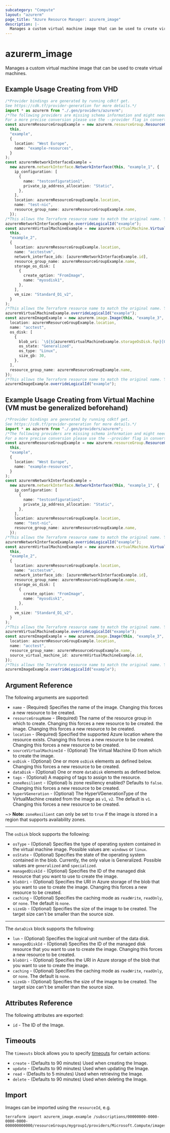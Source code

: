 ```yaml
---
subcategory: "Compute"
layout: "azurerm"
page_title: "Azure Resource Manager: azurerm_image"
description: |-
  Manages a custom virtual machine image that can be used to create virtual machines.
---
```


# azurerm\_image

Manages a custom virtual machine image that can be used to create virtual machines.

## Example Usage Creating from VHD

```typescript
/*Provider bindings are generated by running cdktf get.
See https://cdk.tf/provider-generation for more details.*/
import * as azurerm from "./.gen/providers/azurerm";
/*The following providers are missing schema information and might need manual adjustments to synthesize correctly: azurerm.
For a more precise conversion please use the --provider flag in convert.*/
const azurermResourceGroupExample = new azurerm.resourceGroup.ResourceGroup(
  this,
  "example",
  {
    location: "West Europe",
    name: "example-resources",
  }
);
const azurermNetworkInterfaceExample =
  new azurerm.networkInterface.NetworkInterface(this, "example_1", {
    ip_configuration: [
      {
        name: "testconfiguration1",
        private_ip_address_allocation: "Static",
      },
    ],
    location: azurermResourceGroupExample.location,
    name: "test-nic",
    resource_group_name: azurermResourceGroupExample.name,
  });
/*This allows the Terraform resource name to match the original name. You can remove the call if you don't need them to match.*/
azurermNetworkInterfaceExample.overrideLogicalId("example");
const azurermVirtualMachineExample = new azurerm.virtualMachine.VirtualMachine(
  this,
  "example_2",
  {
    location: azurermResourceGroupExample.location,
    name: "acctestvm",
    network_interface_ids: [azurermNetworkInterfaceExample.id],
    resource_group_name: azurermResourceGroupExample.name,
    storage_os_disk: [
      {
        create_option: "FromImage",
        name: "myosdisk1",
      },
    ],
    vm_size: "Standard_D1_v2",
  }
);
/*This allows the Terraform resource name to match the original name. You can remove the call if you don't need them to match.*/
azurermVirtualMachineExample.overrideLogicalId("example");
const azurermImageExample = new azurerm.image.Image(this, "example_3", {
  location: azurermResourceGroupExample.location,
  name: "acctest",
  os_disk: [
    {
      blob_uri: `\${${azurermVirtualMachineExample.storageOsDisk.fqn}[0].vhd_uri}`,
      os_state: "Generalized",
      os_type: "Linux",
      size_gb: 30,
    },
  ],
  resource_group_name: azurermResourceGroupExample.name,
});
/*This allows the Terraform resource name to match the original name. You can remove the call if you don't need them to match.*/
azurermImageExample.overrideLogicalId("example");

```

## Example Usage Creating from Virtual Machine (VM must be generalized beforehand)

```typescript
/*Provider bindings are generated by running cdktf get.
See https://cdk.tf/provider-generation for more details.*/
import * as azurerm from "./.gen/providers/azurerm";
/*The following providers are missing schema information and might need manual adjustments to synthesize correctly: azurerm.
For a more precise conversion please use the --provider flag in convert.*/
const azurermResourceGroupExample = new azurerm.resourceGroup.ResourceGroup(
  this,
  "example",
  {
    location: "West Europe",
    name: "example-resources",
  }
);
const azurermNetworkInterfaceExample =
  new azurerm.networkInterface.NetworkInterface(this, "example_1", {
    ip_configuration: [
      {
        name: "testconfiguration1",
        private_ip_address_allocation: "Static",
      },
    ],
    location: azurermResourceGroupExample.location,
    name: "test-nic",
    resource_group_name: azurermResourceGroupExample.name,
  });
/*This allows the Terraform resource name to match the original name. You can remove the call if you don't need them to match.*/
azurermNetworkInterfaceExample.overrideLogicalId("example");
const azurermVirtualMachineExample = new azurerm.virtualMachine.VirtualMachine(
  this,
  "example_2",
  {
    location: azurermResourceGroupExample.location,
    name: "acctestvm",
    network_interface_ids: [azurermNetworkInterfaceExample.id],
    resource_group_name: azurermResourceGroupExample.name,
    storage_os_disk: [
      {
        create_option: "FromImage",
        name: "myosdisk1",
      },
    ],
    vm_size: "Standard_D1_v2",
  }
);
/*This allows the Terraform resource name to match the original name. You can remove the call if you don't need them to match.*/
azurermVirtualMachineExample.overrideLogicalId("example");
const azurermImageExample = new azurerm.image.Image(this, "example_3", {
  location: azurermResourceGroupExample.location,
  name: "acctest",
  resource_group_name: azurermResourceGroupExample.name,
  source_virtual_machine_id: azurermVirtualMachineExample.id,
});
/*This allows the Terraform resource name to match the original name. You can remove the call if you don't need them to match.*/
azurermImageExample.overrideLogicalId("example");

```

## Argument Reference

The following arguments are supported:

* `name` - (Required) Specifies the name of the image. Changing this forces a new resource to be created.
* `resourceGroupName` - (Required) The name of the resource group in which to create. Changing this forces a new resource to be created.
  the image. Changing this forces a new resource to be created.
* `location` - (Required) Specified the supported Azure location where the resource exists. Changing this forces a new resource to be created.
  Changing this forces a new resource to be created.
* `sourceVirtualMachineId` - (Optional) The Virtual Machine ID from which to create the image.
* `osDisk` - (Optional) One or more `osDisk` elements as defined below. Changing this forces a new resource to be created.
* `dataDisk` - (Optional) One or more `dataDisk` elements as defined below.
* `tags` - (Optional) A mapping of tags to assign to the resource.
* `zoneResilient` - (Optional) Is zone resiliency enabled? Defaults to `false`. Changing this forces a new resource to be created.
* `hyperVGeneration` - (Optional) The HyperVGenerationType of the VirtualMachine created from the image as `v1`, `v2`. The default is `v1`. Changing this forces a new resource to be created.

\~> **Note:** `zoneResilient` can only be set to `true` if the image is stored in a region that supports availability zones.

***

The `osDisk` block supports the following:

* `osType` - (Optional) Specifies the type of operating system contained in the virtual machine image. Possible values are: `windows` or `linux`.
* `osState` - (Optional) Specifies the state of the operating system contained in the blob. Currently, the only value is Generalized. Possible values are `generalized` and `specialized`.
* `managedDiskId` - (Optional) Specifies the ID of the managed disk resource that you want to use to create the image.
* `blobUri` - (Optional) Specifies the URI in Azure storage of the blob that you want to use to create the image. Changing this forces a new resource to be created.
* `caching` - (Optional) Specifies the caching mode as `readWrite`, `readOnly`, or `none`. The default is `none`.
* `sizeGb` - (Optional) Specifies the size of the image to be created. The target size can't be smaller than the source size.

***

The `dataDisk` block supports the following:

* `lun` - (Optional) Specifies the logical unit number of the data disk.
* `managedDiskId` - (Optional) Specifies the ID of the managed disk resource that you want to use to create the image. Changing this forces a new resource to be created.
* `blobUri` - (Optional) Specifies the URI in Azure storage of the blob that you want to use to create the image.
* `caching` - (Optional) Specifies the caching mode as `readWrite`, `readOnly`, or `none`. The default is `none`.
* `sizeGb` - (Optional) Specifies the size of the image to be created. The target size can't be smaller than the source size.

## Attributes Reference

The following attributes are exported:

* `id` - The ID of the Image.

## Timeouts

The `timeouts` block allows you to specify [timeouts](https://www.terraform.io/language/resources/syntax#operation-timeouts) for certain actions:

* `create` - (Defaults to 90 minutes) Used when creating the Image.
* `update` - (Defaults to 90 minutes) Used when updating the Image.
* `read` - (Defaults to 5 minutes) Used when retrieving the Image.
* `delete` - (Defaults to 90 minutes) Used when deleting the Image.

## Import

Images can be imported using the `resourceId`, e.g.

```shell
terraform import azurerm_image.example /subscriptions/00000000-0000-0000-0000-000000000000/resourceGroups/mygroup1/providers/Microsoft.Compute/images/image1
```
